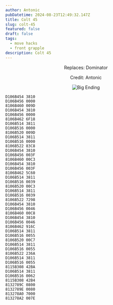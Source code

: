 ```yaml
---
author: Antonic
pubDatetime: 2024-08-23T12:49:32.147Z
title: Colt 45
slug: colt-45
featured: false
draft: false
tags:
  - move hacks
  - front grapple
description: Colt 45
---
```

<center>
Replaces: Dominator <p>
Credit: Antonic

![Big Ending](@assets/images/gifs/colt-45.gif)
</center>

```text
D106B454 3810
D106B456 0000
8106B460 009D
D106B454 3810
D106B456 0000
8106B462 6F18
D106B514 3811
D106B516 0000
8106B520 009D
D106B514 3811
D106B516 0000
8106B522 83C8
D106B454 3810
D106B456 003F
8106B460 00C3
D106B454 3810
D106B456 003F
8106B462 5C60
D106B514 3811
D106B516 0039
8106B520 00C3
D106B514 3811
D106B516 0039
8106B522 7298
D106B454 3810
D106B456 0046
8106B460 00C8
D106B454 3810
D106B456 0046
8106B462 916C
D106B514 3811
D106B516 0055
8106B520 00C7
D106B514 3811
D106B516 0055
8106B522 236A
D106B514 3811
D106B516 0055
8115B308 42BA
D106B514 3811
D106B516 0062
8115B308 42B4
8132789C 0800
8132789E 0080
813278A0 7000
813278A2 007E
```
